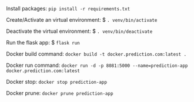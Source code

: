 Install packages: `pip install -r requirements.txt`

Create/Activate an virtual environment: $ `. venv/bin/activate`

Deactivate the virtual environment: $ `. venv/bin/deactivate`

Run the flask app: $ `flask run`

Docker build command: `docker build -t docker.prediction.com:latest .`

Docker run command: `docker run -d -p 8081:5000 --name=prediction-app docker.prediction.com:latest`

Docker stop: `docker stop prediction-app`

Docker prune: `docker prune prediction-app`